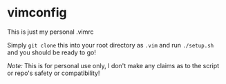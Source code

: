 # vimconfig
This is just my personal .vimrc

Simply `git clone` this into your root directory as `.vim` and run `./setup.sh` and you should be ready to go!


_Note:_ This is for personal use only, I don't make any claims as to the script or repo's safety or compatibility!
